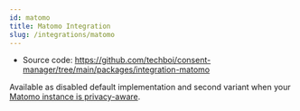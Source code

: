```yaml
---
id: matomo
title: Matomo Integration
slug: /integrations/matomo
---
```


- Source code: https://github.com/techboi/consent-manager/tree/main/packages/integration-matomo

Available as disabled default implementation and second variant when your [Matomo instance is privacy-aware](https://matomo.org/cookie-consent-banners/).
